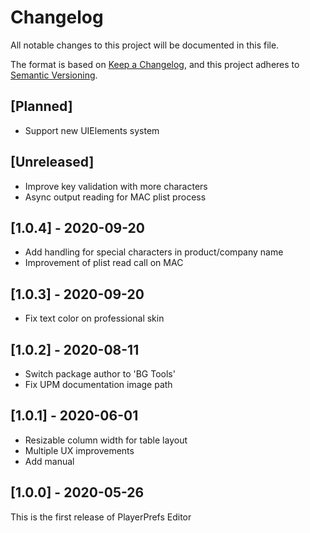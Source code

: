 # Changelog
All notable changes to this project will be documented in this file.

The format is based on [Keep a Changelog](https://keepachangelog.com/en/1.0.0/),
and this project adheres to [Semantic Versioning](https://semver.org/spec/v2.0.0.html).

## [Planned]
- Support new UIElements system

## [Unreleased]
- Improve key validation with more characters
- Async output reading for MAC plist process

## [1.0.4] - 2020-09-20
- Add handling for special characters in product/company name
- Improvement of plist read call on MAC

## [1.0.3] - 2020-09-20
- Fix text color on professional skin

## [1.0.2] - 2020-08-11
- Switch package author to 'BG Tools'
- Fix UPM documentation image path

## [1.0.1] - 2020-06-01
- Resizable column width for table layout
- Multiple UX improvements
- Add manual

## [1.0.0] - 2020-05-26
This is the first release of PlayerPrefs Editor
